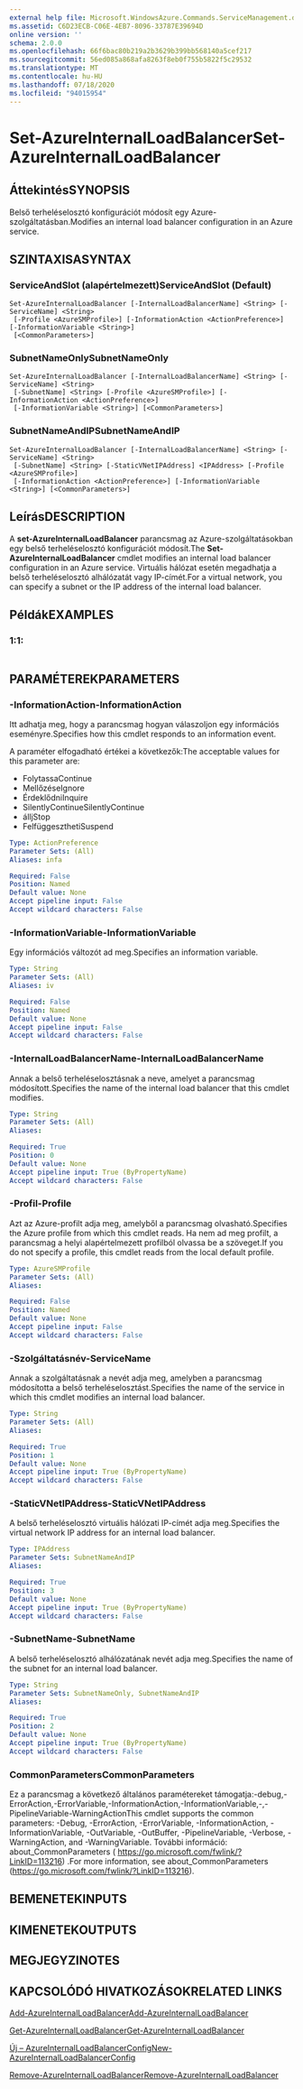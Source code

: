 ```yaml
---
external help file: Microsoft.WindowsAzure.Commands.ServiceManagement.dll-Help.xml
ms.assetid: C6D23ECB-C06E-4EB7-8096-33787E39694D
online version: ''
schema: 2.0.0
ms.openlocfilehash: 66f6bac80b219a2b3629b399bb568140a5cef217
ms.sourcegitcommit: 56ed085a868afa8263f8eb0f755b5822f5c29532
ms.translationtype: MT
ms.contentlocale: hu-HU
ms.lasthandoff: 07/18/2020
ms.locfileid: "94015954"
---
```

# <span data-ttu-id="30d79-101">Set-AzureInternalLoadBalancer</span><span class="sxs-lookup"><span data-stu-id="30d79-101">Set-AzureInternalLoadBalancer</span></span>

## <span data-ttu-id="30d79-102">Áttekintés</span><span class="sxs-lookup"><span data-stu-id="30d79-102">SYNOPSIS</span></span>
<span data-ttu-id="30d79-103">Belső terheléselosztó konfigurációt módosít egy Azure-szolgáltatásban.</span><span class="sxs-lookup"><span data-stu-id="30d79-103">Modifies an internal load balancer configuration in an Azure service.</span></span>

## <span data-ttu-id="30d79-104">SZINTAXISA</span><span class="sxs-lookup"><span data-stu-id="30d79-104">SYNTAX</span></span>

### <span data-ttu-id="30d79-105">ServiceAndSlot (alapértelmezett)</span><span class="sxs-lookup"><span data-stu-id="30d79-105">ServiceAndSlot (Default)</span></span>
```
Set-AzureInternalLoadBalancer [-InternalLoadBalancerName] <String> [-ServiceName] <String>
 [-Profile <AzureSMProfile>] [-InformationAction <ActionPreference>] [-InformationVariable <String>]
 [<CommonParameters>]
```

### <span data-ttu-id="30d79-106">SubnetNameOnly</span><span class="sxs-lookup"><span data-stu-id="30d79-106">SubnetNameOnly</span></span>
```
Set-AzureInternalLoadBalancer [-InternalLoadBalancerName] <String> [-ServiceName] <String>
 [-SubnetName] <String> [-Profile <AzureSMProfile>] [-InformationAction <ActionPreference>]
 [-InformationVariable <String>] [<CommonParameters>]
```

### <span data-ttu-id="30d79-107">SubnetNameAndIP</span><span class="sxs-lookup"><span data-stu-id="30d79-107">SubnetNameAndIP</span></span>
```
Set-AzureInternalLoadBalancer [-InternalLoadBalancerName] <String> [-ServiceName] <String>
 [-SubnetName] <String> [-StaticVNetIPAddress] <IPAddress> [-Profile <AzureSMProfile>]
 [-InformationAction <ActionPreference>] [-InformationVariable <String>] [<CommonParameters>]
```

## <span data-ttu-id="30d79-108">Leírás</span><span class="sxs-lookup"><span data-stu-id="30d79-108">DESCRIPTION</span></span>
<span data-ttu-id="30d79-109">A **set-AzureInternalLoadBalancer** parancsmag az Azure-szolgáltatásokban egy belső terheléselosztó konfigurációt módosít.</span><span class="sxs-lookup"><span data-stu-id="30d79-109">The **Set-AzureInternalLoadBalancer** cmdlet modifies an internal load balancer configuration in an Azure service.</span></span>
<span data-ttu-id="30d79-110">Virtuális hálózat esetén megadhatja a belső terheléselosztó alhálózatát vagy IP-címét.</span><span class="sxs-lookup"><span data-stu-id="30d79-110">For a virtual network, you can specify a subnet or the IP address of the internal load balancer.</span></span>

## <span data-ttu-id="30d79-111">Példák</span><span class="sxs-lookup"><span data-stu-id="30d79-111">EXAMPLES</span></span>

### <span data-ttu-id="30d79-112">1:</span><span class="sxs-lookup"><span data-stu-id="30d79-112">1:</span></span>
```

```

## <span data-ttu-id="30d79-113">PARAMÉTEREK</span><span class="sxs-lookup"><span data-stu-id="30d79-113">PARAMETERS</span></span>

### <span data-ttu-id="30d79-114">-InformationAction</span><span class="sxs-lookup"><span data-stu-id="30d79-114">-InformationAction</span></span>
<span data-ttu-id="30d79-115">Itt adhatja meg, hogy a parancsmag hogyan válaszoljon egy információs eseményre.</span><span class="sxs-lookup"><span data-stu-id="30d79-115">Specifies how this cmdlet responds to an information event.</span></span>

<span data-ttu-id="30d79-116">A paraméter elfogadható értékei a következők:</span><span class="sxs-lookup"><span data-stu-id="30d79-116">The acceptable values for this parameter are:</span></span>

- <span data-ttu-id="30d79-117">Folytassa</span><span class="sxs-lookup"><span data-stu-id="30d79-117">Continue</span></span>
- <span data-ttu-id="30d79-118">Mellőzése</span><span class="sxs-lookup"><span data-stu-id="30d79-118">Ignore</span></span>
- <span data-ttu-id="30d79-119">Érdeklődni</span><span class="sxs-lookup"><span data-stu-id="30d79-119">Inquire</span></span>
- <span data-ttu-id="30d79-120">SilentlyContinue</span><span class="sxs-lookup"><span data-stu-id="30d79-120">SilentlyContinue</span></span>
- <span data-ttu-id="30d79-121">állj</span><span class="sxs-lookup"><span data-stu-id="30d79-121">Stop</span></span>
- <span data-ttu-id="30d79-122">Felfüggesztheti</span><span class="sxs-lookup"><span data-stu-id="30d79-122">Suspend</span></span>

```yaml
Type: ActionPreference
Parameter Sets: (All)
Aliases: infa

Required: False
Position: Named
Default value: None
Accept pipeline input: False
Accept wildcard characters: False
```

### <span data-ttu-id="30d79-123">-InformationVariable</span><span class="sxs-lookup"><span data-stu-id="30d79-123">-InformationVariable</span></span>
<span data-ttu-id="30d79-124">Egy információs változót ad meg.</span><span class="sxs-lookup"><span data-stu-id="30d79-124">Specifies an information variable.</span></span>

```yaml
Type: String
Parameter Sets: (All)
Aliases: iv

Required: False
Position: Named
Default value: None
Accept pipeline input: False
Accept wildcard characters: False
```

### <span data-ttu-id="30d79-125">-InternalLoadBalancerName</span><span class="sxs-lookup"><span data-stu-id="30d79-125">-InternalLoadBalancerName</span></span>
<span data-ttu-id="30d79-126">Annak a belső terheléselosztásnak a neve, amelyet a parancsmag módosított.</span><span class="sxs-lookup"><span data-stu-id="30d79-126">Specifies the name of the internal load balancer that this cmdlet modifies.</span></span>

```yaml
Type: String
Parameter Sets: (All)
Aliases: 

Required: True
Position: 0
Default value: None
Accept pipeline input: True (ByPropertyName)
Accept wildcard characters: False
```

### <span data-ttu-id="30d79-127">-Profil</span><span class="sxs-lookup"><span data-stu-id="30d79-127">-Profile</span></span>
<span data-ttu-id="30d79-128">Azt az Azure-profilt adja meg, amelyből a parancsmag olvasható.</span><span class="sxs-lookup"><span data-stu-id="30d79-128">Specifies the Azure profile from which this cmdlet reads.</span></span>
<span data-ttu-id="30d79-129">Ha nem ad meg profilt, a parancsmag a helyi alapértelmezett profilból olvassa be a szöveget.</span><span class="sxs-lookup"><span data-stu-id="30d79-129">If you do not specify a profile, this cmdlet reads from the local default profile.</span></span>

```yaml
Type: AzureSMProfile
Parameter Sets: (All)
Aliases: 

Required: False
Position: Named
Default value: None
Accept pipeline input: False
Accept wildcard characters: False
```

### <span data-ttu-id="30d79-130">-Szolgáltatásnév</span><span class="sxs-lookup"><span data-stu-id="30d79-130">-ServiceName</span></span>
<span data-ttu-id="30d79-131">Annak a szolgáltatásnak a nevét adja meg, amelyben a parancsmag módosította a belső terheléselosztást.</span><span class="sxs-lookup"><span data-stu-id="30d79-131">Specifies the name of the service in which this cmdlet modifies an internal load balancer.</span></span>

```yaml
Type: String
Parameter Sets: (All)
Aliases: 

Required: True
Position: 1
Default value: None
Accept pipeline input: True (ByPropertyName)
Accept wildcard characters: False
```

### <span data-ttu-id="30d79-132">-StaticVNetIPAddress</span><span class="sxs-lookup"><span data-stu-id="30d79-132">-StaticVNetIPAddress</span></span>
<span data-ttu-id="30d79-133">A belső terheléselosztó virtuális hálózati IP-címét adja meg.</span><span class="sxs-lookup"><span data-stu-id="30d79-133">Specifies the virtual network IP address for an internal load balancer.</span></span>

```yaml
Type: IPAddress
Parameter Sets: SubnetNameAndIP
Aliases: 

Required: True
Position: 3
Default value: None
Accept pipeline input: True (ByPropertyName)
Accept wildcard characters: False
```

### <span data-ttu-id="30d79-134">-SubnetName</span><span class="sxs-lookup"><span data-stu-id="30d79-134">-SubnetName</span></span>
<span data-ttu-id="30d79-135">A belső terheléselosztó alhálózatának nevét adja meg.</span><span class="sxs-lookup"><span data-stu-id="30d79-135">Specifies the name of the subnet for an internal load balancer.</span></span>

```yaml
Type: String
Parameter Sets: SubnetNameOnly, SubnetNameAndIP
Aliases: 

Required: True
Position: 2
Default value: None
Accept pipeline input: True (ByPropertyName)
Accept wildcard characters: False
```

### <span data-ttu-id="30d79-136">CommonParameters</span><span class="sxs-lookup"><span data-stu-id="30d79-136">CommonParameters</span></span>
<span data-ttu-id="30d79-137">Ez a parancsmag a következő általános paramétereket támogatja:-debug,-ErrorAction,-ErrorVariable,-InformationAction,-InformationVariable,-,-PipelineVariable-WarningAction</span><span class="sxs-lookup"><span data-stu-id="30d79-137">This cmdlet supports the common parameters: -Debug, -ErrorAction, -ErrorVariable, -InformationAction, -InformationVariable, -OutVariable, -OutBuffer, -PipelineVariable, -Verbose, -WarningAction, and -WarningVariable.</span></span> <span data-ttu-id="30d79-138">További információ: about_CommonParameters ( https://go.microsoft.com/fwlink/?LinkID=113216) .</span><span class="sxs-lookup"><span data-stu-id="30d79-138">For more information, see about_CommonParameters (https://go.microsoft.com/fwlink/?LinkID=113216).</span></span>

## <span data-ttu-id="30d79-139">BEMENETEK</span><span class="sxs-lookup"><span data-stu-id="30d79-139">INPUTS</span></span>

## <span data-ttu-id="30d79-140">KIMENETEK</span><span class="sxs-lookup"><span data-stu-id="30d79-140">OUTPUTS</span></span>

## <span data-ttu-id="30d79-141">MEGJEGYZI</span><span class="sxs-lookup"><span data-stu-id="30d79-141">NOTES</span></span>

## <span data-ttu-id="30d79-142">KAPCSOLÓDÓ HIVATKOZÁSOK</span><span class="sxs-lookup"><span data-stu-id="30d79-142">RELATED LINKS</span></span>

[<span data-ttu-id="30d79-143">Add-AzureInternalLoadBalancer</span><span class="sxs-lookup"><span data-stu-id="30d79-143">Add-AzureInternalLoadBalancer</span></span>](./Add-AzureInternalLoadBalancer.md)

[<span data-ttu-id="30d79-144">Get-AzureInternalLoadBalancer</span><span class="sxs-lookup"><span data-stu-id="30d79-144">Get-AzureInternalLoadBalancer</span></span>](./Get-AzureInternalLoadBalancer.md)

[<span data-ttu-id="30d79-145">Új – AzureInternalLoadBalancerConfig</span><span class="sxs-lookup"><span data-stu-id="30d79-145">New-AzureInternalLoadBalancerConfig</span></span>](./New-AzureInternalLoadBalancerConfig.md)

[<span data-ttu-id="30d79-146">Remove-AzureInternalLoadBalancer</span><span class="sxs-lookup"><span data-stu-id="30d79-146">Remove-AzureInternalLoadBalancer</span></span>](./Remove-AzureInternalLoadBalancer.md)


